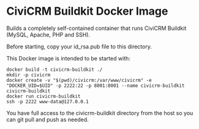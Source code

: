 # CiviCRM Buildkit Docker Image #

Builds a completely self-contained container that runs CiviCRM Buildkit (MySQL, Apache, PHP and SSH).

Before starting, copy your id_rsa.pub file to this directory.

This Docker image is intended to be started with:

```
docker build -t civicrm-buildkit ./
mkdir -p civicrm
docker create -v "$(pwd)/civicrm:/var/www/civicrm" -e "DOCKER_UID=$UID" -p 2222:22 -p 8001:8001 --name civicrm-buildkit civicrm-buildkit
docker run civicrm-buildkit
ssh -p 2222 www-data@127.0.0.1
```

You have full access to the civicrm-buildkit directory from the host so you can git pull and push as needed.

